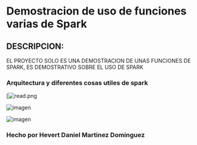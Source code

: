 # Demostracion de uso de funciones varias de Spark

## DESCRIPCION:

EL PROYECTO SOLO ES UNA DEMOSTRACION DE UNAS FUNCIONES DE SPARK, ES DEMOSTRATIVO SOBRE EL USO DE SPARK


### Arquitectura y diferentes cosas utiles de spark

[![read.png](https://www.diegocalvo.es/wp-content/uploads/2018/06/arquitectura-spark.png)


![imagen](https://github.com/user-attachments/assets/b0e859a3-ae86-4556-83ab-d5c672a6cf81)

![imagen](https://github.com/user-attachments/assets/c0a551ad-8c83-487c-88d7-2fc46fa14a53)


### Hecho por Hevert Daniel Martinez Dominguez
